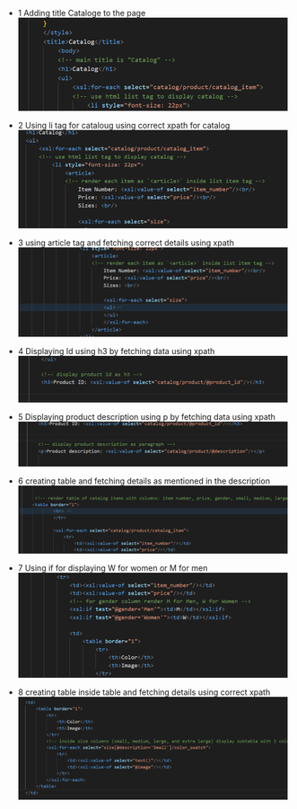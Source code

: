 - 1
Adding title Cataloge to the page
![image info](../assignments/assets/assignment1.png)

- 2
Using li tag for cataloug using correct xpath for catalog
 ![image info](../assignments/assets/assignment2.png)

 - 3
 using article tag and fetching correct details using xpath
 ![image info](../assignments/assets/assignment3.png)

 - 4
 Displaying Id using h3 by fetching data using xpath
 ![image info](../assignments/assets/assignment4.png)

 - 5
 Displaying product description using p by fetching data using xpath
 ![image info](../assignments/assets/assignment5.png)

 - 6
 creating table and fetching details as mentioned in the description
 ![image info](../assignments/assets/assignment6.png)

 - 7
 Using if for displaying W for women or M for men
 ![image info](../assignments/assets/assignment7.png)

 - 8
 creating table inside table and fetching details using correct xpath
 ![image info](../assignments/assets/assignment8.png)
